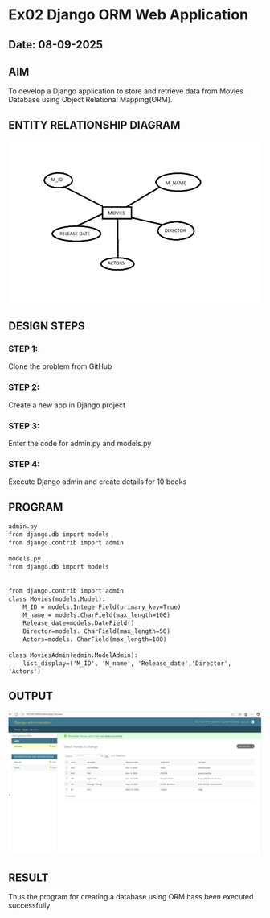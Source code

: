 # Ex02 Django ORM Web Application
## Date: 08-09-2025

## AIM
To develop a Django application to store and retrieve data from Movies Database using Object Relational Mapping(ORM).

## ENTITY RELATIONSHIP DIAGRAM
![alt text](<Screenshot 2025-09-08 165749.png>)



## DESIGN STEPS

### STEP 1:
Clone the problem from GitHub

### STEP 2:
Create a new app in Django project

### STEP 3:
Enter the code for admin.py and models.py

### STEP 4:
Execute Django admin and create details for 10 books

## PROGRAM
```
admin.py
from django.db import models
from django.contrib import admin

models.py
from django.db import models


from django.contrib import admin
class Movies(models.Model):
    M_ID = models.IntegerField(primary_key=True)
    M_name = models.CharField(max_length=100)
    Release_date=models.DateField()
    Director=models. CharField(max_length=50)
    Actors=models. CharField(max_length=100)
 
class MoviesAdmin(admin.ModelAdmin):
    list_display=('M_ID', 'M_name', 'Release_date','Director', 'Actors')
```



## OUTPUT

![alt text](<Screenshot 2025-09-08 153829.png>)


## RESULT
Thus the program for creating a database using ORM hass been executed successfully
